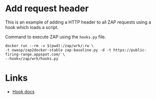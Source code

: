# Add request header

This is an example of adding a HTTP header to all ZAP requests using a hook which loads a script.

Command to execute ZAP using the `hooks.py` file.
```
docker run --rm -v $(pwd):/zap/wrk/:rw \
-t owasp/zap2docker-stable zap-baseline.py -d -t https://public-firing-range.appspot.com/ \
--hook=/zap/wrk/hooks.py
```

# Links

* [Hook docs](https://github.com/zaproxy/zaproxy/blob/develop/docker/docs/scan-hooks.md)